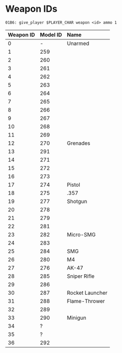 # Weapon IDs

```text
01B6: give_player $PLAYER_CHAR weapon <id> ammo 1
```

| Weapon ID | Model ID | Name |
| :--- | :--- | :--- |
| 0 | - | Unarmed |
| 1 | 259 |  |
| 2 | 260 |  |
| 3 | 261 |  |
| 4 | 262 |  |
| 5 | 263 |  |
| 6 | 264 |  |
| 7 | 265 |  |
| 8 | 266 |  |
| 9 | 267 |  |
| 10 | 268 |  |
| 11 | 269 |  |
| 12 | 270 | Grenades |
| 13 | 291 |  |
| 14 | 271 |  |
| 15 | 272 |  |
| 16 | 273 |  |
| 17 | 274 | Pistol |
| 18 | 275 | .357 |
| 19 | 277 | Shotgun |
| 20 | 278 |  |
| 21 | 279 |  |
| 22 | 281 |  |
| 23 | 282 | Micro-SMG |
| 24 | 283 |  |
| 25 | 284 | SMG |
| 26 | 280 | M4 |
| 27 | 276 | AK-47 |
| 28 | 285 | Sniper Rifle |
| 29 | 286 |  |
| 30 | 287 | Rocket Launcher |
| 31 | 288 | Flame-Thrower |
| 32 | 289 |  |
| 33 | 290 | Minigun |
| 34 | ? |  |
| 35 | ? |  |
| 36 | 292 |  |

